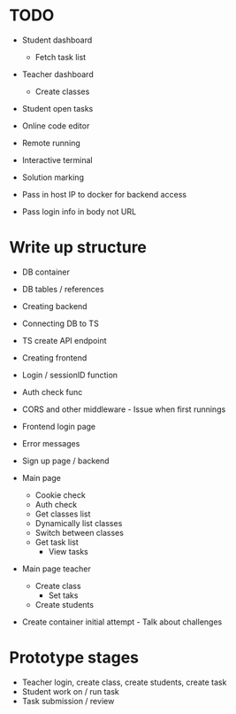 # TODO
- Student dashboard
    - Fetch task list
- Teacher dashboard
    - Create classes
- Student open tasks
- Online code editor
- Remote running
- Interactive terminal
- Solution marking

- Pass in host IP to docker for backend access
- Pass login info in body not URL

# Write up structure
- DB container
- DB tables / references
- Creating backend
- Connecting DB to TS
- TS create API endpoint
- Creating frontend
- Login / sessionID function
- Auth check func
- CORS and other middleware - Issue when first runnings
- Frontend login page
- Error messages
- Sign up page / backend
- Main page
    - Cookie check
    - Auth check
    - Get classes list
    - Dynamically list classes
    - Switch between classes
    - Get task list
        - View tasks
    
- Main page teacher 
    - Create class
        - Set taks 
    - Create students

- Create container initial attempt - Talk about challenges

# Prototype stages
- Teacher login, create class, create students, create task
- Student work on / run task
- Task submission / review
